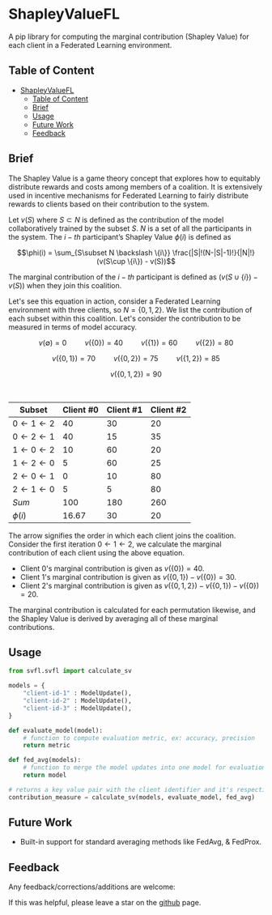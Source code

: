 # ShapleyValueFL
A pip library for computing the marginal contribution (Shapley Value) for each client in a Federated Learning environment.

## Table of Content
- [ShapleyValueFL](#shapleyvaluefl)
  - [Table of Content](#table-of-content)
  - [Brief](#brief)
  - [Usage](#usage)
  - [Future Work](#future-work)
  - [Feedback](#feedback)

## Brief
The Shapley Value is a game theory concept that explores how to equitably distribute rewards and costs among members of a coalition. It is extensively used in incentive mechanisms for Federated Learning to fairly distribute rewards to clients based on their contribution to the system.

Let $v(S)$ where $S\subset N$ is defined as the contribution of the model collaboratively trained by the subset $S$. $N$ is a set of all the participants in the system.
The $i-th$ participant’s Shapley Value $\phi (i)$ is defined as

$$\phi(i) = \sum_{S\subset N \backslash \{i\}} \frac{|S|!(N-|S|-1)!}{|N|!}(v(S\cup \{i\}) - v(S))$$

The marginal contribution of the $i-th$ participant is defined as
$(v(S \cup \{i\}) - v(S))$ when they join this coalition.

Let's see this equation in action, consider a Federated Learning environment with three clients, so $N = \{0, 1, 2\}$. We list the contribution of each subset within this coalition. Let's consider the contribution to be measured in terms of model accuracy.


<div align="center">

$v(\emptyset) = 0$ &emsp;&emsp; $v(\{0\}) = 40$ &emsp;&emsp; $v(\{1\}) = 60$ &emsp;&emsp; $v(\{2\}) = 80$

$v(\{0,1\}) = 70$ &emsp;&emsp; $v(\{0,2\}) = 75$ &emsp;&emsp; $v(\{1,2\}) = 85$

$v(\{0,1,2\}) = 90$

<br />

| Subset  | Client #0 | Client #1 | Client #2 |
| ------------- | ------------- | ------------- | ------------- |
| $0 \leftarrow 1 \leftarrow 2$ | 40  | 30 | 20 |
| $0 \leftarrow 2 \leftarrow 1$ | 40  | 15 | 35 |
| $1 \leftarrow 0 \leftarrow 2$ | 10  | 60 | 20 |
| $1 \leftarrow 2 \leftarrow 0$ | 5  | 60 | 25 |
| $2 \leftarrow 0 \leftarrow 1$ | 0  | 10 | 80 |
| $2 \leftarrow 1 \leftarrow 0$ | 5  | 5 | 80 |
| $Sum$ | 100  | 180 | 260 |
| $\phi(i)$ | 16.67  | 30 | 20 |
</div>

The arrow signifies the order in which each client joins the coalition. Consider the
first iteration $0 \leftarrow 1 \leftarrow 2$, we calculate the marginal contribution of each client using the
above equation. 

- Client 0's marginal contribution is given as $v(\{0\}) = 40$. 
- Client 1's marginal contribution is given as $v(\{0, 1\}) - v(\{0\}) = 30$. 
- Client 2's marginal contribution is given as $v(\{0, 1, 2\}) - v(\{0, 1\}) - v(\{0\}) = 20$. 
  
The marginal contribution is calculated for each permutation
likewise, and the Shapley Value is derived by averaging all of these marginal contributions.

## Usage

```python 
from svfl.svfl import calculate_sv

models = {
    "client-id-1" : ModelUpdate(),
    "client-id-2" : ModelUpdate(),
    "client-id-3" : ModelUpdate(),
}

def evaluate_model(model):
    # function to compute evaluation metric, ex: accuracy, precision
    return metric

def fed_avg(models):
    # function to merge the model updates into one model for evaluation, ex: FedAvg, FedProx
    return model

# returns a key value pair with the client identifier and it's respective Shapley Value
contribution_measure = calculate_sv(models, evaluate_model, fed_avg)
```

## Future Work

- Built-in support for standard averaging methods like FedAvg, & FedProx.



## Feedback
Any feedback/corrections/additions are welcome:

If this was helpful, please leave a star on the [github](https://github.com/akassharjun/ShapleyValueFL) page.